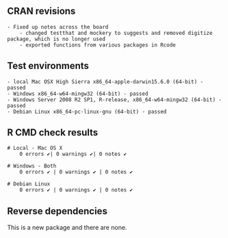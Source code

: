 
## CRAN revisions
	- Fixed up notes across the board
		- changed testthat and mockery to suggests and removed digitize package, which is no longer used
		- exported functions from various packages in Rcode


## Test environments
	- local Mac OSX High Sierra x86_64-apple-darwin15.6.0 (64-bit) - passed
	- Windows x86_64-w64-mingw32 (64-bit) - passed
	- Windows Server 2008 R2 SP1, R-release, x86_64-w64-mingw32 (64-bit) - passed
	- Debian Linux x86_64-pc-linux-gnu (64-bit) - passed

## R CMD check results

	# Local - Mac OS X
	    0 errors ✔| 0 warnings ✔| 0 notes ✔

	# Windows - Both 
	    0 errors ✔ | 0 warnings ✔ | 0 notes ✔

	# Debian Linux
		0 errors ✔ | 0 warnings ✔ | 0 notes ✔

## Reverse dependencies 

This is a new package and there are none.